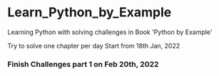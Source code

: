 # Learn_Python_by_Example
Learning Python with solving challenges in Book 'Python by Example'

Try to solve one chapter per day
Start from 18th Jan, 2022

### Finish Challenges part 1 on Feb 20th, 2022
